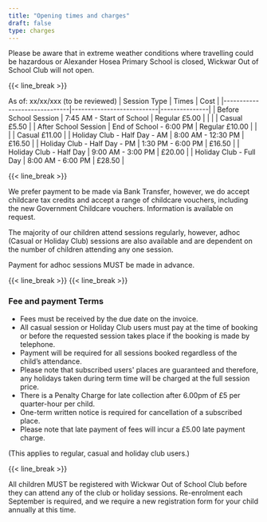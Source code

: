 ```yaml
---
title: "Opening times and charges"
draft: false
type: charges
---
```


Please be aware that in extreme weather conditions where travelling could be hazardous or Alexander Hosea Primary School is closed, Wickwar Out of School Club will not open.

{{< line_break >}}

As of: xx/xx/xxx (to be reviewed)
| Session Type                 | Times                     | Cost          |
|------------------------------|---------------------------|---------------|
| Before School Session        | 7:45 AM - Start of School | Regular £5.00 |
|                              |                           | Casual £5.50  |
| After School Session         | End of School - 6:00 PM   | Regular £10.00 |
|                              |                           | Casual £11.00  |
| Holiday Club - Half Day - AM | 8:00 AM - 12:30 PM        | £16.50        |
| Holiday Club - Half Day - PM | 1:30 PM - 6:00 PM         | £16.50        |
| Holiday Club - Half Day      | 9:00 AM - 3:00 PM         | £20.00        |
| Holiday Club - Full Day      | 8:00 AM - 6:00 PM         | £28.50        |   

{{< line_break >}}

We prefer payment to be made via Bank Transfer, however, we do accept childcare tax credits and accept a range of childcare vouchers, including the new Government Childcare vouchers.  Information is available on request.

The majority of our children attend sessions regularly, however, adhoc (Casual or Holiday Club) sessions are also available and are dependent on the number of children attending any one session.

Payment for adhoc sessions MUST be made in advance.

{{< line_break >}}
{{< line_break >}}

### Fee and payment Terms
* Fees must be received by the due date on the invoice.
* All casual session or Holiday Club users must pay at the time of booking or before the requested session takes place if the booking is made by telephone.
* Payment will be required for all sessions booked regardless of the child’s attendance.
* Please note that subscribed users' places are guaranteed and therefore, any holidays taken during term time will be charged at the full session price.
* There is a Penalty Charge for late collection after 6.00pm of £5 per quarter-hour per child.
* One-term written notice is required for cancellation of a subscribed place.
* Please note that late payment of fees will incur a £5.00 late payment charge.

(This applies to regular, casual and holiday club users.)

{{< line_break >}}

All children MUST be registered with Wickwar Out of School Club before they can attend any of the club or holiday sessions. Re-enrolment each September is required, and we require a new registration form for your child annually at this time.

